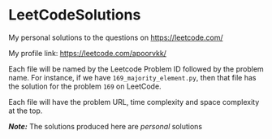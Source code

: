 # LeetCodeSolutions
My personal solutions to the questions on https://leetcode.com/

My profile link: https://leetcode.com/apoorvkk/

Each file will be named by the Leetcode Problem ID followed by the problem name.
For instance, if we have `169_majority_element.py`, then that file has the solution for the problem `169` on LeetCode.

Each file will have the problem URL, time complexity and space complexity at the top.

***Note:*** The solutions produced here are *personal* solutions
